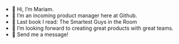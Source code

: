 - 👋 Hi, I’m Mariam.
- 🔎 I’m an incoming product manager here at Github.
- 📖 Last book I read: The Smartest Guys in the Room
- 👀 I’m looking forward to creating great products with great teams.
- 💬 Send me a message!

<!---
15MariamS/15MariamS is a ✨ special ✨ repository because its `README.md` (this file) appears on your GitHub profile.
You can click the Preview link to take a look at your changes.
--->
